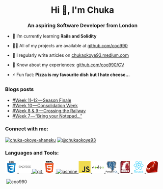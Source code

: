 <h1 align="center">Hi 👋, I'm Chuka</h1>
<h3 align="center">An aspiring Software Developer from London</h3>

- 🌱 I’m currently learning **Rails and Solidity**

- 👨‍💻 All of my projects are available at [github.com/coo990](https://github.com/coo990?tab=repositories)

- 📝 I regularly write articles on [chukaokoye93.medium.com](chukaokoye93.medium.com/)

- 📄 Know about my experiences: [github.com/coo990/CV](https://github.com/coo990/CV)

- ⚡ Fun fact: **Pizza is my favourite dish but I hate cheese...**

### Blogs posts
<!-- BLOG-POST-LIST:START -->
- [#Week 11–12 — Season Finale](https://chukaokoye93.medium.com/week-11-12-season-finale-9af0d456d231?source=rss-5a6be8236bbf------2)
- [#Week 10 — Consolidation Week](https://chukaokoye93.medium.com/week-10-consolidation-week-d411639fd631?source=rss-5a6be8236bbf------2)
- [#Week 8 & 9 — Crossing the Railway](https://chukaokoye93.medium.com/week-8-9-crossing-the-railway-60cd0b2217fe?source=rss-5a6be8236bbf------2)
- [#Week 7 — “Bring your Notepad…”](https://chukaokoye93.medium.com/week-7-bring-your-notepad-4acbd1af699?source=rss-5a6be8236bbf------2)
<!-- BLOG-POST-LIST:END -->

<h3 align="left">Connect with me:</h3>
<p align="left">
<a href="https://linkedin.com/in/chuka-okoye-ahaneku-682ba7b4" target="blank"><img align="center" src="https://raw.githubusercontent.com/rahuldkjain/github-profile-readme-generator/master/src/images/icons/Social/linked-in-alt.svg" alt="chuka-okoye-ahaneku" height="30" width="40" /></a>
<a href="https://medium.com/@chukaokoye93" target="blank"><img align="center" src="https://raw.githubusercontent.com/rahuldkjain/github-profile-readme-generator/master/src/images/icons/Social/medium.svg" alt="@chukaokoye93" height="30" width="40" /></a>
</p>

<h3 align="left">Languages and Tools:</h3>
<p align="left"> <a href="https://www.w3schools.com/css/" target="_blank"> <img src="https://raw.githubusercontent.com/devicons/devicon/master/icons/css3/css3-original-wordmark.svg" alt="css3" width="40" height="40"/> </a> <a href="https://expressjs.com" target="_blank"> <img src="https://raw.githubusercontent.com/devicons/devicon/master/icons/express/express-original-wordmark.svg" alt="express" width="40" height="40"/> </a> <a href="https://git-scm.com/" target="_blank"> <img src="https://www.vectorlogo.zone/logos/git-scm/git-scm-icon.svg" alt="git" width="40" height="40"/> </a> <a href="https://www.w3.org/html/" target="_blank"> <img src="https://raw.githubusercontent.com/devicons/devicon/master/icons/html5/html5-original-wordmark.svg" alt="html5" width="40" height="40"/> </a> <a href="https://jasmine.github.io/" target="_blank"> <img src="https://www.vectorlogo.zone/logos/jasmine/jasmine-icon.svg" alt="jasmine" width="40" height="40"/> </a> <a href="https://developer.mozilla.org/en-US/docs/Web/JavaScript" target="_blank"> <img src="https://raw.githubusercontent.com/devicons/devicon/master/icons/javascript/javascript-original.svg" alt="javascript" width="40" height="40"/> </a> <a href="https://nodejs.org" target="_blank"> <img src="https://raw.githubusercontent.com/devicons/devicon/master/icons/nodejs/nodejs-original-wordmark.svg" alt="nodejs" width="40" height="40"/> </a> <a href="https://www.postgresql.org" target="_blank"> <img src="https://raw.githubusercontent.com/devicons/devicon/master/icons/postgresql/postgresql-original-wordmark.svg" alt="postgresql" width="40" height="40"/> </a> <a href="https://rubyonrails.org" target="_blank"> <img src="https://raw.githubusercontent.com/devicons/devicon/master/icons/rails/rails-original-wordmark.svg" alt="rails" width="40" height="40"/> </a> <a href="https://reactjs.org/" target="_blank"> <img src="https://raw.githubusercontent.com/devicons/devicon/master/icons/react/react-original-wordmark.svg" alt="react" width="40" height="40"/> </a> <a href="https://www.ruby-lang.org/en/" target="_blank"> <img src="https://raw.githubusercontent.com/devicons/devicon/master/icons/ruby/ruby-original.svg" alt="ruby" width="40" height="40"/> </a> </p>

<p>&nbsp;<img align="center" src="https://github-readme-stats.vercel.app/api?username=coo990&show_icons=true&locale=en" alt="coo990" /></p>
